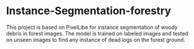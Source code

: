 # Instance-Segmentation-forestry

This project is based on PixelLibe for instance segmentation of woody debris in forest images. The model is trained on labeled images and tested on unseen images to find any instance of dead logs on the forest ground. 

